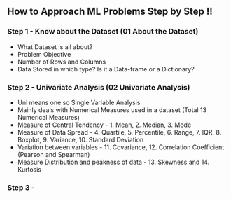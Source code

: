 ## How to Approach ML Problems Step by Step !! 

### Step 1 - Know about the Dataset (01 About the Dataset)
* What Dataset is all about?
* Problem Objective
* Number of Rows and Columns
* Data Stored in which type? Is it a Data-frame or a Dictionary?

### Step 2 - Univariate Analysis (02 Univariate Analysis)
* Uni means one so Single Variable Analysis
* Mainly deals with Numerical Measures used in a dataset (Total 13 Numerical Measures)
* Measure of Central Tendency - 1. Mean, 2. Median, 3. Mode
* Measure of Data Spread - 4. Quartile, 5. Percentile, 6. Range, 7. IQR, 8. Boxplot, 9. Variance, 10. Standard Deviation
* Variation between variables - 11. Covariance, 12. Correlation Coefficient (Pearson and Spearman)
* Measure Distribution and peakness of data - 13. Skewness and 14. Kurtosis

### Step 3 - 
